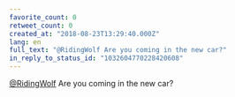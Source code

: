 ```yaml
---
favorite_count: 0
retweet_count: 0
created_at: "2018-08-23T13:29:40.000Z"
lang: en
full_text: "@RidingWolf Are you coming in the new car?"
in_reply_to_status_id: "1032604770228420608"
---
```


[@RidingWolf](https://twitter.com/RidingWolf) Are you coming in the new car?
